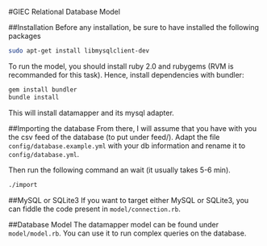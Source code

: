 #GIEC Relational Database Model

##Installation
Before any installation, be sure to have installed the following packages
```bash
sudo apt-get install libmysqlclient-dev
```

To run the model, you should install ruby 2.0 and rubygems (RVM is recommanded for this task). Hence, install dependencies with bundler:

```sh
gem install bundler
bundle install
```

This will install datamapper and its mysql adapter.

##Importing the database
From there, I will assume that you have with you the csv feed of the database (to put under feed/). Adapt the file `config/database.example.yml` with your db information and rename it to `config/database.yml`.

Then run the following command an wait (it usually takes 5-6 min).
```sh
./import
```

##MySQL or SQLite3
If you want to target either MySQL or SQLite3, you can fiddle the code present in `model/connection.rb`.

##Database Model
The datamapper model can be found under `model/model.rb`. You can use it to run complex queries on the database.

